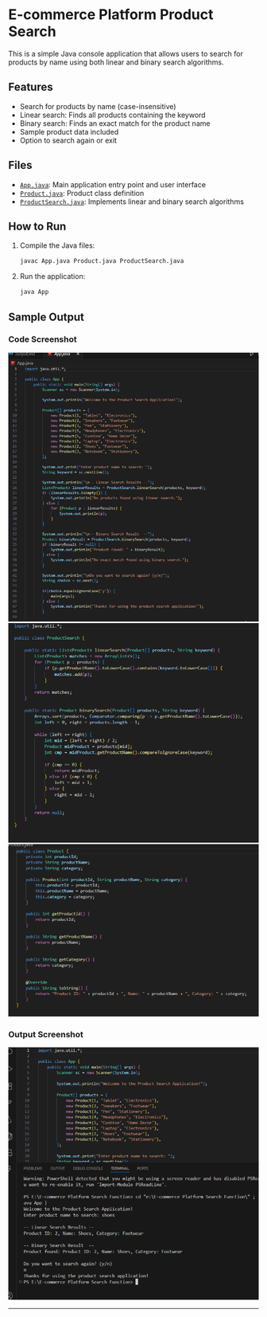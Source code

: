 # E-commerce Platform Product Search

This is a simple Java console application that allows users to search for products by name using both linear and binary search algorithms.

## Features

- Search for products by name (case-insensitive)
- Linear search: Finds all products containing the keyword
- Binary search: Finds an exact match for the product name
- Sample product data included
- Option to search again or exit

## Files

- [`App.java`](App.java): Main application entry point and user interface
- [`Product.java`](Product.java): Product class definition
- [`ProductSearch.java`](ProductSearch.java): Implements linear and binary search algorithms

## How to Run

1. Compile the Java files:
    ```sh
    javac App.java Product.java ProductSearch.java
    ```
2. Run the application:
    ```sh
    java App
    ```

## Sample Output

### Code Screenshot

![java file](image.png)
![productsearch file](image-1.png)
![product class](image-2.png)

### Output Screenshot

![output screen](image-3.png)

---


